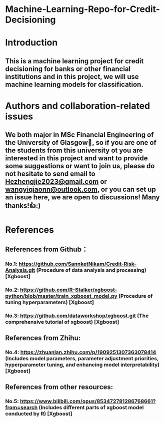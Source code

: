 # Machine-Learning-Repo-for-Credit-Decisioning

# Introduction
## This is a machine learning project for credit decisioning for banks or other financial institutions and in this project, we will use machine learning models for classification. 

# Authors and collaboration-related issues
## We both major in MSc Financial Engineering of the University of Glasgow🥇, so if you are one of the students from this university ot you are interested in this project and want to provide some suggestions or want to join us, please do not hesitate to send email to Hezhengjie2023@gmail.com or wangyiqiaonn@outlook.com, or you can set up an issue here, we are open to discussions! Many thanks!👍:)

# References
## References from Github：
### No.1: https://github.com/SannketNikam/Credit-Risk-Analysis.git (Procedure of data analysis and processing) [Xgboost]
### No.2: https://github.com/R-Stalker/xgboost-python/blob/master/train_xgboost_model.py (Procedure of tuning hyperparameters) [Xgboost]
### No.3: https://github.com/dataworkshop/xgboost.git (The comprehensive tutorial of xgboost) [Xgboost]

## References from Zhihu:
### No.4: https://zhuanlan.zhihu.com/p/1909251307363078414 (Includes model parameters, parameter adjustment priorities, hyperparameter tuning, and enhancing model interpretability) [Xgboost]

## References from other resources:
### No.5: https://www.bilibili.com/opus/853472781286768661?from=search (Includes different parts of xgboost model conducted by R) [Xgboost]
